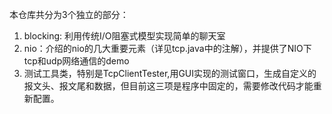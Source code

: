本仓库共分为3个独立的部分：
1. blocking: 利用传统I/O阻塞式模型实现简单的聊天室
2. nio：介绍的nio的几大重要元素（详见tcp.java中的注解），并提供了NIO下tcp和udp网络通信的demo
3. 测试工具类，特别是TcpClientTester,用GUI实现的测试窗口，生成自定义的报文头、报文尾和数据，但目前这三项是程序中固定的，需要修改代码才能重新配置。
